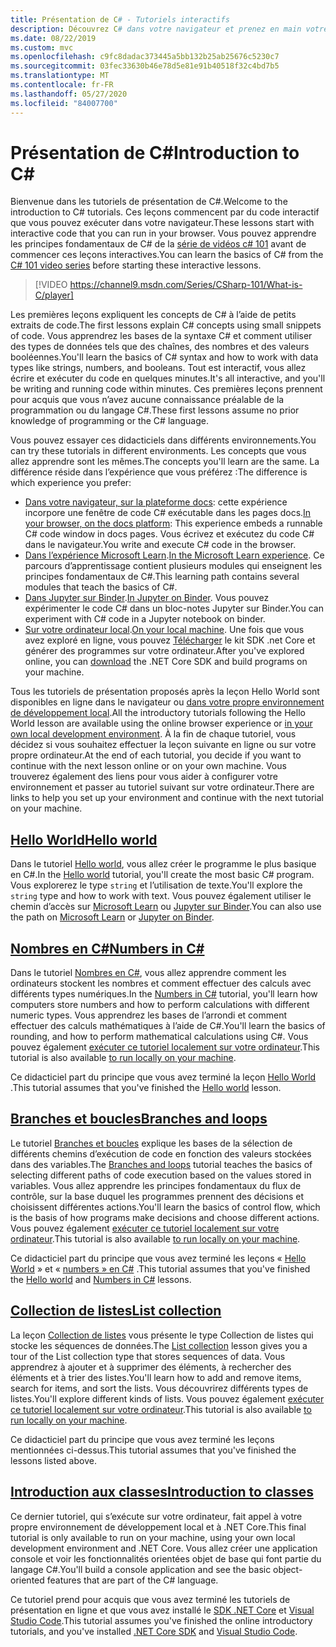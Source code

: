 ```yaml
---
title: Présentation de C# - Tutoriels interactifs
description: Découvrez C# dans votre navigateur et prenez en main votre propre environnement de développement
ms.date: 08/22/2019
ms.custom: mvc
ms.openlocfilehash: c9fc8dadac373445a5bb132b25ab25676c5230c7
ms.sourcegitcommit: 03fec33630b46e78d5e81e91b40518f32c4bd7b5
ms.translationtype: MT
ms.contentlocale: fr-FR
ms.lasthandoff: 05/27/2020
ms.locfileid: "84007700"
---
```

# <a name="introduction-to-c"></a><span data-ttu-id="146a8-103">Présentation de C\#</span><span class="sxs-lookup"><span data-stu-id="146a8-103">Introduction to C\#</span></span>

<span data-ttu-id="146a8-104">Bienvenue dans les tutoriels de présentation de C#.</span><span class="sxs-lookup"><span data-stu-id="146a8-104">Welcome to the introduction to C# tutorials.</span></span> <span data-ttu-id="146a8-105">Ces leçons commencent par du code interactif que vous pouvez exécuter dans votre navigateur.</span><span class="sxs-lookup"><span data-stu-id="146a8-105">These lessons start with interactive code that you can run in your browser.</span></span> <span data-ttu-id="146a8-106">Vous pouvez apprendre les principes fondamentaux de C# de la [série de vidéos c# 101](https://aka.ms/dotnet3-csharp) avant de commencer ces leçons interactives.</span><span class="sxs-lookup"><span data-stu-id="146a8-106">You can learn the basics of C# from the [C# 101 video series](https://aka.ms/dotnet3-csharp) before starting these interactive lessons.</span></span>

> [!VIDEO https://channel9.msdn.com/Series/CSharp-101/What-is-C/player]

<span data-ttu-id="146a8-107">Les premières leçons expliquent les concepts de C# à l’aide de petits extraits de code.</span><span class="sxs-lookup"><span data-stu-id="146a8-107">The first lessons explain C# concepts using small snippets of code.</span></span> <span data-ttu-id="146a8-108">Vous apprendrez les bases de la syntaxe C# et comment utiliser des types de données tels que des chaînes, des nombres et des valeurs booléennes.</span><span class="sxs-lookup"><span data-stu-id="146a8-108">You'll learn the basics of C# syntax and how to work with data types like strings, numbers, and booleans.</span></span> <span data-ttu-id="146a8-109">Tout est interactif, vous allez écrire et exécuter du code en quelques minutes.</span><span class="sxs-lookup"><span data-stu-id="146a8-109">It's all interactive, and you'll be writing and running code within minutes.</span></span> <span data-ttu-id="146a8-110">Ces premières leçons prennent pour acquis que vous n’avez aucune connaissance préalable de la programmation ou du langage C#.</span><span class="sxs-lookup"><span data-stu-id="146a8-110">These first lessons assume no prior knowledge of programming or the C# language.</span></span>

<span data-ttu-id="146a8-111">Vous pouvez essayer ces didacticiels dans différents environnements.</span><span class="sxs-lookup"><span data-stu-id="146a8-111">You can try these tutorials in different environments.</span></span> <span data-ttu-id="146a8-112">Les concepts que vous allez apprendre sont les mêmes.</span><span class="sxs-lookup"><span data-stu-id="146a8-112">The concepts you'll learn are the same.</span></span> <span data-ttu-id="146a8-113">La différence réside dans l’expérience que vous préférez :</span><span class="sxs-lookup"><span data-stu-id="146a8-113">The difference is which experience you prefer:</span></span>

- <span data-ttu-id="146a8-114">[Dans votre navigateur, sur la plateforme docs](hello-world.yml): cette expérience incorpore une fenêtre de code C# exécutable dans les pages docs.</span><span class="sxs-lookup"><span data-stu-id="146a8-114">[In your browser, on the docs platform](hello-world.yml): This experience embeds a runnable C# code window in docs pages.</span></span> <span data-ttu-id="146a8-115">Vous écrivez et exécutez du code C# dans le navigateur.</span><span class="sxs-lookup"><span data-stu-id="146a8-115">You write and execute C# code in the browser.</span></span>
- <span data-ttu-id="146a8-116">[Dans l’expérience Microsoft Learn](https://docs.microsoft.com/learn/paths/csharp-first-steps/).</span><span class="sxs-lookup"><span data-stu-id="146a8-116">[In the Microsoft Learn experience](https://docs.microsoft.com/learn/paths/csharp-first-steps/).</span></span> <span data-ttu-id="146a8-117">Ce parcours d’apprentissage contient plusieurs modules qui enseignent les principes fondamentaux de C#.</span><span class="sxs-lookup"><span data-stu-id="146a8-117">This learning path contains several modules that teach the basics of C#.</span></span>
- <span data-ttu-id="146a8-118">[Dans Jupyter sur Binder](https://mybinder.org/v2/gh/dotnet/try-samples/master?filepath=hello-csharp%2Fhello-world.ipynb).</span><span class="sxs-lookup"><span data-stu-id="146a8-118">[In Jupyter on Binder](https://mybinder.org/v2/gh/dotnet/try-samples/master?filepath=hello-csharp%2Fhello-world.ipynb).</span></span> <span data-ttu-id="146a8-119">Vous pouvez expérimenter le code C# dans un bloc-notes Jupyter sur Binder.</span><span class="sxs-lookup"><span data-stu-id="146a8-119">You can experiment with C# code in a Jupyter notebook on binder.</span></span>
- <span data-ttu-id="146a8-120">[Sur votre ordinateur local](numbers-in-csharp-local.md).</span><span class="sxs-lookup"><span data-stu-id="146a8-120">[On your local machine](numbers-in-csharp-local.md).</span></span> <span data-ttu-id="146a8-121">Une fois que vous avez exploré en ligne, vous pouvez [Télécharger](https://dotnet.microsoft.com/download) le kit SDK .net Core et générer des programmes sur votre ordinateur.</span><span class="sxs-lookup"><span data-stu-id="146a8-121">After you've explored online, you can [download](https://dotnet.microsoft.com/download) the .NET Core SDK and build programs on your machine.</span></span>

<span data-ttu-id="146a8-122">Tous les tutoriels de présentation proposés après la leçon Hello World sont disponibles en ligne dans le navigateur ou [dans votre propre environnement de développement local](local-environment.md).</span><span class="sxs-lookup"><span data-stu-id="146a8-122">All the introductory tutorials following the Hello World lesson are available using the online browser experience or [in your own local development environment](local-environment.md).</span></span> <span data-ttu-id="146a8-123">À la fin de chaque tutoriel, vous décidez si vous souhaitez effectuer la leçon suivante en ligne ou sur votre propre ordinateur.</span><span class="sxs-lookup"><span data-stu-id="146a8-123">At the end of each tutorial, you decide if you want to continue with the next lesson online or on your own machine.</span></span> <span data-ttu-id="146a8-124">Vous trouverez également des liens pour vous aider à configurer votre environnement et passer au tutoriel suivant sur votre ordinateur.</span><span class="sxs-lookup"><span data-stu-id="146a8-124">There are links to help you set up your environment and continue with the next tutorial on your machine.</span></span>

## <a name="hello-world"></a>[<span data-ttu-id="146a8-125">Hello World</span><span class="sxs-lookup"><span data-stu-id="146a8-125">Hello world</span></span>](hello-world.yml)

<span data-ttu-id="146a8-126">Dans le tutoriel [Hello world](hello-world.yml), vous allez créer le programme le plus basique en C#.</span><span class="sxs-lookup"><span data-stu-id="146a8-126">In the [Hello world](hello-world.yml) tutorial, you'll create the most basic C# program.</span></span> <span data-ttu-id="146a8-127">Vous explorerez le type `string` et l’utilisation de texte.</span><span class="sxs-lookup"><span data-stu-id="146a8-127">You'll explore the `string` type and how to work with text.</span></span> <span data-ttu-id="146a8-128">Vous pouvez également utiliser le chemin d’accès sur [Microsoft Learn](https://docs.microsoft.com/learn/paths/csharp-first-steps/) ou [Jupyter sur Binder](https://mybinder.org/v2/gh/dotnet/try-samples/master?filepath=hello-csharp%2Fhello-world.ipynb).</span><span class="sxs-lookup"><span data-stu-id="146a8-128">You can also use the path on [Microsoft Learn](https://docs.microsoft.com/learn/paths/csharp-first-steps/) or [Jupyter on Binder](https://mybinder.org/v2/gh/dotnet/try-samples/master?filepath=hello-csharp%2Fhello-world.ipynb).</span></span>

## <a name="numbers-in-c"></a>[<span data-ttu-id="146a8-129">Nombres en C#</span><span class="sxs-lookup"><span data-stu-id="146a8-129">Numbers in C#</span></span>](numbers-in-csharp.yml)

<span data-ttu-id="146a8-130">Dans le tutoriel [Nombres en C#](numbers-in-csharp.yml), vous allez apprendre comment les ordinateurs stockent les nombres et comment effectuer des calculs avec différents types numériques.</span><span class="sxs-lookup"><span data-stu-id="146a8-130">In the [Numbers in C#](numbers-in-csharp.yml) tutorial, you'll learn how computers store numbers and how to perform calculations with different numeric types.</span></span> <span data-ttu-id="146a8-131">Vous apprendrez les bases de l’arrondi et comment effectuer des calculs mathématiques à l’aide de C#.</span><span class="sxs-lookup"><span data-stu-id="146a8-131">You'll learn the basics of rounding, and how to perform mathematical calculations using C#.</span></span> <span data-ttu-id="146a8-132">Vous pouvez également [exécuter ce tutoriel localement sur votre ordinateur](numbers-in-csharp-local.md).</span><span class="sxs-lookup"><span data-stu-id="146a8-132">This tutorial is also available [to run locally on your machine](numbers-in-csharp-local.md).</span></span>

<span data-ttu-id="146a8-133">Ce didacticiel part du principe que vous avez terminé la leçon [Hello World](hello-world.yml) .</span><span class="sxs-lookup"><span data-stu-id="146a8-133">This tutorial assumes that you've finished the [Hello world](hello-world.yml) lesson.</span></span>

## <a name="branches-and-loops"></a>[<span data-ttu-id="146a8-134">Branches et boucles</span><span class="sxs-lookup"><span data-stu-id="146a8-134">Branches and loops</span></span>](branches-and-loops.yml)

<span data-ttu-id="146a8-135">Le tutoriel [Branches et boucles](branches-and-loops.yml) explique les bases de la sélection de différents chemins d’exécution de code en fonction des valeurs stockées dans des variables.</span><span class="sxs-lookup"><span data-stu-id="146a8-135">The [Branches and loops](branches-and-loops.yml) tutorial teaches the basics of selecting different paths of code execution based on the values stored in variables.</span></span> <span data-ttu-id="146a8-136">Vous allez apprendre les principes fondamentaux du flux de contrôle, sur la base duquel les programmes prennent des décisions et choisissent différentes actions.</span><span class="sxs-lookup"><span data-stu-id="146a8-136">You'll learn the basics of control flow, which is the basis of how programs make decisions and choose different actions.</span></span> <span data-ttu-id="146a8-137">Vous pouvez également [exécuter ce tutoriel localement sur votre ordinateur](branches-and-loops-local.md).</span><span class="sxs-lookup"><span data-stu-id="146a8-137">This tutorial is also available [to run locally on your machine](branches-and-loops-local.md).</span></span>

<span data-ttu-id="146a8-138">Ce didacticiel part du principe que vous avez terminé les leçons « [Hello World](hello-world.yml) » et « [numbers » en C#](numbers-in-csharp.yml) .</span><span class="sxs-lookup"><span data-stu-id="146a8-138">This tutorial assumes that you've finished the [Hello world](hello-world.yml) and [Numbers in C#](numbers-in-csharp.yml) lessons.</span></span>

## <a name="list-collection"></a>[<span data-ttu-id="146a8-139">Collection de listes</span><span class="sxs-lookup"><span data-stu-id="146a8-139">List collection</span></span>](list-collection.yml)

<span data-ttu-id="146a8-140">La leçon [Collection de listes](list-collection.yml) vous présente le type Collection de listes qui stocke les séquences de données.</span><span class="sxs-lookup"><span data-stu-id="146a8-140">The [List collection](list-collection.yml) lesson gives you a tour of the List collection type that stores sequences of data.</span></span> <span data-ttu-id="146a8-141">Vous apprendrez à ajouter et à supprimer des éléments, à rechercher des éléments et à trier des listes.</span><span class="sxs-lookup"><span data-stu-id="146a8-141">You'll learn how to add and remove items, search for items, and sort the lists.</span></span> <span data-ttu-id="146a8-142">Vous découvrirez différents types de listes.</span><span class="sxs-lookup"><span data-stu-id="146a8-142">You'll explore different kinds of lists.</span></span> <span data-ttu-id="146a8-143">Vous pouvez également [exécuter ce tutoriel localement sur votre ordinateur](arrays-and-collections.md).</span><span class="sxs-lookup"><span data-stu-id="146a8-143">This tutorial is also available [to run locally on your machine](arrays-and-collections.md).</span></span>

<span data-ttu-id="146a8-144">Ce didacticiel part du principe que vous avez terminé les leçons mentionnées ci-dessus.</span><span class="sxs-lookup"><span data-stu-id="146a8-144">This tutorial assumes that you've finished the lessons listed above.</span></span>

## <a name="introduction-to-classes"></a>[<span data-ttu-id="146a8-145">Introduction aux classes</span><span class="sxs-lookup"><span data-stu-id="146a8-145">Introduction to classes</span></span>](introduction-to-classes.md)

<span data-ttu-id="146a8-146">Ce dernier tutoriel, qui s’exécute sur votre ordinateur, fait appel à votre propre environnement de développement local et à .NET Core.</span><span class="sxs-lookup"><span data-stu-id="146a8-146">This final tutorial is only available to run on your machine, using your own local development environment and .NET Core.</span></span>
<span data-ttu-id="146a8-147">Vous allez créer une application console et voir les fonctionnalités orientées objet de base qui font partie du langage C#.</span><span class="sxs-lookup"><span data-stu-id="146a8-147">You'll build a console application and see the basic object-oriented features that are part of the C# language.</span></span>

<span data-ttu-id="146a8-148">Ce tutoriel prend pour acquis que vous avez terminé les tutoriels de présentation en ligne et que vous avez installé le [SDK .NET Core](https://dotnet.microsoft.com/download) et [Visual Studio Code](https://code.visualstudio.com/).</span><span class="sxs-lookup"><span data-stu-id="146a8-148">This tutorial assumes you've finished the online introductory tutorials, and you've installed [.NET Core SDK](https://dotnet.microsoft.com/download) and [Visual Studio Code](https://code.visualstudio.com/).</span></span>
